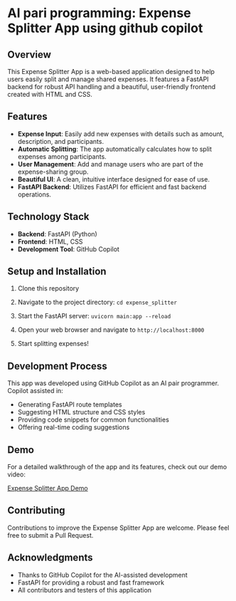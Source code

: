 # AI pari programming:  Expense Splitter App using github copilot

## Overview

This Expense Splitter App is a web-based application designed to help users easily split and manage shared expenses. It features a FastAPI backend for robust API handling and a beautiful, user-friendly frontend created with HTML and CSS.

## Features

- **Expense Input**: Easily add new expenses with details such as amount, description, and participants.
- **Automatic Splitting**: The app automatically calculates how to split expenses among participants.
- **User Management**: Add and manage users who are part of the expense-sharing group.
- **Beautiful UI**: A clean, intuitive interface designed for ease of use.
- **FastAPI Backend**: Utilizes FastAPI for efficient and fast backend operations.

## Technology Stack

- **Backend**: FastAPI (Python)
- **Frontend**: HTML, CSS
- **Development Tool**: GitHub Copilot

## Setup and Installation

1. Clone this repository

2. Navigate to the project directory:
` cd expense_splitter `

3. Start the FastAPI server:
`uvicorn main:app --reload`

4. Open your web browser and navigate to `http://localhost:8000`

5. Start splitting expenses!

## Development Process

This app was developed using GitHub Copilot as an AI pair programmer. Copilot assisted in:
- Generating FastAPI route templates
- Suggesting HTML structure and CSS styles
- Providing code snippets for common functionalities
- Offering real-time coding suggestions

## Demo

For a detailed walkthrough of the app and its features, check out our demo video:

[Expense Splitter App Demo](https://youtu.be/7BySjQ6l7Q8)

## Contributing

Contributions to improve the Expense Splitter App are welcome. Please feel free to submit a Pull Request.

## Acknowledgments

- Thanks to GitHub Copilot for the AI-assisted development
- FastAPI for providing a robust and fast framework
- All contributors and testers of this application
